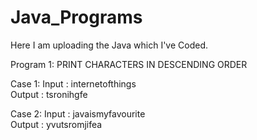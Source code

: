 # Java_Programs
Here I am uploading the Java which I've Coded.

Program 1:  PRINT CHARACTERS IN DESCENDING ORDER

Case 1:
Input : internetofthings                                                                                                              
Output : tsronihgfe  

Case 2:
Input : javaismyfavourite                                                                                                             
Output : yvutsromjifea  
